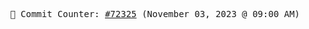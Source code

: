 <p align="center">
    <samp>
        📮 Commit Counter: <a href="https://github.com/Javascript-void0/Javascript-void0/commits/main">#72325</a> (November 03, 2023 @ 09:00 AM)
    </samp>
</p>